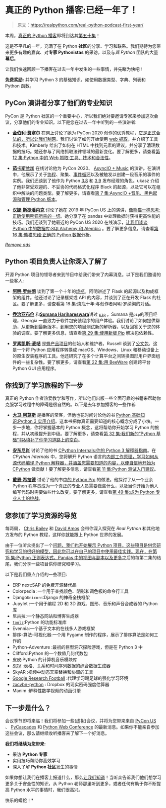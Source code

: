 # 真正的 Python 播客:已经一年了！

> 原文：<https://realpython.com/real-python-podcast-first-year/>

本周，[真正的 Python 播客](https://realpython.com/podcasts/rpp/)即将到达其[第五十集](https://realpython.com/podcasts/rpp/50/)！

这是不平凡的一年，充满了在 Python **社区**的分享、学习和联系。我们期待为您带来更多有趣的嘉宾、对**专家 Pythonistas** 的采访，以及与*真 Python* 团队的大量**幕后**。

让我们快速回顾一下播客在过去一年中发生的一些事情，并先睹为快吧！

**免费奖励:** 并学习 Python 3 的基础知识，如使用数据类型、字典、列表和 Python 函数。

## PyCon 演讲者分享了他们的专业知识

PyCon 是 Python 社区的一个重要中心，所以我们绝对要邀请专家来参加这次会议，分享他们的专业知识。以下是您在过去一年中听到的一些演讲者:

*   [**金伯利·费塞尔**](https://twitter.com/kimberlyfessel) 在网上讨论了她为 PyCon 2020 创作的优秀教程，[它是正式合法的，所以让我们刮网](https://us.pycon.org/2020/schedule/presentation/72/)。我们讨论了如何开始使用 [web 抓取](https://realpython.com/python-web-scraping-practical-introduction/)，并介绍了工具和技术。Kimberly 给出了如何在 HTML 中找到元素的建议，并分享了清理数据的技巧。她还参与了网络抓取法律领域的最新变化。要了解更多，请查看[第 12 集:Python 中的 Web 抓取:工具、技术和合法性](https://realpython.com/podcasts/rpp/12/)。

*   [**茹卡斯兰加**](https://twitter.com/llanga) 在线讨论他为 PyCon 2020、 [AsyncIO + Music](https://us.pycon.org/2020/schedule/presentation/89/) 的演讲。在演讲中，他展示了关于[协程](https://realpython.com/async-io-python/#the-asyncawait-syntax-and-native-coroutines)、聚集、[事件循环](https://realpython.com/async-io-python/#the-event-loop-and-asynciorun)以及被触发以创建一段音乐的事件的实例。我们还谈到了他作为 Python [3.8](https://realpython.com/python38-new-features/) 和 [3.9](https://realpython.com/python39-new-features/) 发布经理的角色。ukasz 介绍了他非常受欢迎的、不妥协的代码格式化程序 Black 的起源，以及它可以在组织中解决的问题类型。要了解更多，请查看[第 7 集:AsyncIO +音乐、黑色起源和管理 Python 版本](https://realpython.com/podcasts/rpp/7/)。

*   [**汉娜·斯捷潘内克**](https://twitter.com/HannahStepanek) 讨论了她在 2019 年 PyCon US 上的演讲，[像熊猫一样思考:正确使用熊猫所需的一切](https://pyvideo.org/pycon-us-2019/thinking-like-a-panda-everything-you-need-to-know-to-use-pandas-the-right-way.html)。她分享了在 pandas 中处理数据时获得更高性能的技巧。我们还谈到了她最近的 PyCon US 2020 在线演示，[让我们谈谈 Python 中的数据库:SQLAlchemy 和 Alembic](https://us.pycon.org/2020/schedule/presentation/100/) 。要了解更多信息，请查看[第 16 集:熊猫思维:正确的 Python 数据分析](https://realpython.com/podcasts/rpp/16/)。

[*Remove ads*](/account/join/)

## Python 项目负责人让你深入了解了

开源 Python 项目的领导者来到节目中给我们带来了内幕消息。以下是我们邀请的一些客人:

*   [**阿明·罗纳彻**](https://twitter.com/mitsuhiko) 谈到了第一个十年的[烧瓶](https://realpython.com/tutorials/flask/)。阿明讲述了 Flask 的起源以及构成框架的组件。他还讨论了记录框架或 API 的内容，并谈到了正在开发 Flask 的社区。要了解更多，请查看第 18 集:烧瓶十年:与创作者阿明·罗纳彻的对话。

*   [**乔治亚布伦**](https://twitter.com/georgiamoon) 和[**Sumana Harihareswara**](https://twitter.com/brainwane)讲过 [`pip`](https://realpython.com/what-is-pip/) 。Sumana 是`pip`的项目经理，Georgia 一直致力于软件包安装程序的用户体验。我们讨论了如何提供帮助，从更新到最新版本，到用您的项目测试新的解析器，以及回答关于您的体验的调查。要了解更多信息，请查看[第 29 集:使用新版 Pip](https://realpython.com/podcasts/rpp/29/) 解决包依赖性。

*   [**罗素凯斯-麦咭**](https://twitter.com/freakboy3742) 是[蜂产品项目](https://beeware.org/project/overview/)的创始人和维护者。Russell 谈到了[公文包](https://beeware.org/project/projects/tools/briefcase/)，这是一个将 Python 应用程序转换成 macOS、Windows、Linux 和移动设备上的原生安装程序的工具。他还研究了在多个计算平台之间转换图形用户界面组件的一些复杂性。要了解更多，请查看[第 22 集:用 BeeWare](https://realpython.com/podcasts/rpp/22/) 创建跨平台 Python GUI 应用程序。

## 你找到了学习旅程的下一步

真正的 Python 作者热爱教学和写作，所以他们出版一些全面可靠的书籍来帮助你克服学习过程中的障碍是很自然的。以下是去年参加播客的一些作者:

*   [**大卫·阿莫斯**](https://realpython.com/team/damos/) 是播客的常客，但他也花时间讨论他的书 [Python 基础知识:Python 3 实用介绍](https://realpython.com/products/python-basics-book/)。这本书把你真正需要知道的核心概念分成了小块。一步一步地，你将掌握基本的 Python 概念，这将帮助你开始学习 Python 的旅程，并从初级提升到中级。要了解更多，请查看[第 32 集:我们新的“Python 基础”书&填补了你学习道路上的空白](https://realpython.com/podcasts/rpp/32/)。

*   [**安东尼肖**](https://realpython.com/team/ashaw/) 讨论了他的书 [CPython Internals:你的 Python 3 解释器指南](https://realpython.com/products/cpython-internals-book/)。在 *CPython Internals* 中，您将解开 Python 语言的[内部工作原理，学习如何从源代码编译 Python 解释器，并涵盖您需要知道的内容，以便自信地开始](https://realpython.com/cpython-source-code-guide/)[为 CPython](https://realpython.com/start-contributing-python/) 做贡献！要了解更多信息，请查看[第 11 集:Python 测试入门建议](https://realpython.com/podcasts/rpp/11/)。

*   [**戴恩·希拉德**](https://realpython.com/team/dhillard/) 讨论了他的书[中的 Python Pro](https://realpython.com/team/dhillard/) 的做法。他探讨了从一个业余 Python 程序员成为一个真正的专业人员需要做些什么，以及当你开始为他人编写代码时需要做些什么改变。要了解更多，请查看[第 49 集:成为 Python 专业人士的挑战](https://realpython.com/podcasts/rpp/49/)。

## 您参加了学习资源的导览

每两周， [Chris Bailey](https://realpython.com/team/cbailey/) 和 [David Amos](https://realpython.com/team/damos/) 会带你深入探究在 *Real Python* 和其他地方发布的 Python 教程，这样你就能跟上 Python 世界的发展。

由于一位听众提出了一个[问题，我们也开始展示 Python 项目，这些项目是供您研究和学习的很好的模型，因此您可以在自己的项目中使用最佳实践。现在，在](https://realpython.com/podcast-question)[第 15 集:Python 正则表达式、Pandas 中的视图与副本以及更多](https://realpython.com/podcasts/rpp/15/)之后的每第二集的结尾，我们分享一些项目供你研究和学习。

以下是我们重点介绍的一些项目:

*   ERP next:SAP 的免费开源替代品
*   Colorpedia :一个用于查找颜色、阴影和调色板的命令行工具
*   Django`Unicorn`:Django 的神奇全栈框架
*   Jupylet :一个用于编程 2D 和 3D 游戏、图形、音乐和声音合成器的 Python 库
*   尼古拉:一个静态网站和博客生成器
*   [`toolz`](https://github.com/pytoolz/toolz):Python 的功能标准库
*   Evennia:一个基于文本的在线多人游戏框架
*   排序-算法-可视化器:一个用 Pygame 制作的程序，展示了排序算法是如何工作的
*   Python-Adventure :最初的巨型洞穴探险游戏，但是在 Python 3 中
*   Clifford:Python 的一个数值几何代数包
*   皮皮:Python 的计算机音乐模块库
*   [SDV](https://github.com/sdv-dev/SDV) :表格、关系和时间序列数据的综合数据生成器
*   SkyAR :视频中动态天空替换和协调的工具
*   [Google Research Football](https://github.com/google-research/football) :代理学习踢足球的强化学习环境
*   [zxcvbn-python](https://github.com/dwolfhub/zxcvbn-python) : Dropbox 的现实密码强度估算器
*   Manim :解释性数学视频的动画引擎

## 下一步是什么？

会议季节即将来临！我们将参加一些(虚拟)会议，并将为您带来来自 [PyCon US](https://us.pycon.org/2021/) 、 [PyCascades](https://2021.pycascades.com/) 和 [Python Web Conference](https://2021.pythonwebconf.com/) 的最新消息。如果你不能亲自参加这些会议，那么请继续收听播客来了解下一个好消息。

**我们将继续为您带来:**

*   采访 **Python 专家**
*   实用技巧帮助你高效学习
*   深入了解 **Python 社区**发生的事情

如果你想让我们在播客上报道什么，那么[让我们知道](https://realpython.com/podcast-question)！当听众告诉我们他们想学习更多关于安全性的知识，从 Python 老师那里听到更多，或者任何有助于你不断提高 Python 水平的事情时，我们很高兴。

快乐的蟒蛇！*